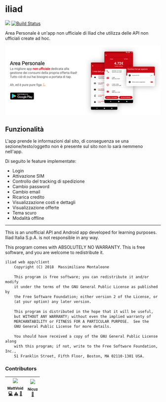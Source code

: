 # iliad
<a href="https://paypal.me/fast0n" title="Donate"><img src="https://img.shields.io/badge/Donate-PayPal-009cde.svg?style=flat-square"></a>
[![Build Status](https://travis-ci.org/Fast0n/iliad.svg?branch=master)](https://travis-ci.org/Fast0n/iliad)

Area Personale è un'app non ufficiale di Iliad che utilizza delle API non ufficiali create ad hoc.

<p align="center"><a href="https://play.google.com/store/apps/details?id=com.fast0n.ipersonalarea" target="_blank"><img src='img/AreaPersonale_cover.png' alt='Area Personale' /></a></p>

## Funzionalità
L'app prende le informazioni dal sito, di conseguenza se una sezione/testo/oggetto non è presente sul sito non lo sarà nemmeno nell'app.

Di seguito le feature implementate:
* Login
* Attivazione SIM
* Controllo del tracking di spedizione
* Cambio password
* Cambio email
* Ricarica credito
* Visualizzazione costi e dettagli
* Visualizzazione offerte
* Tema scuro
* Modalità offline

<hr>

This is an unofficial API and Android app developed for learning purposes. Iliad Italia S.p.A. is not responsible in any way.

This program comes with ABSOLUTELY NO WARRANTY. This is free software, and you are welcome to redistribute it.

```
iliad web app/client
    Copyright (C) 2018  Massimiliano Montaleone

    This program is free software; you can redistribute it and/or modify
    it under the terms of the GNU General Public License as published by
    the Free Software Foundation; either version 2 of the License, or
    (at your option) any later version.

    This program is distributed in the hope that it will be useful,
    but WITHOUT ANY WARRANTY; without even the implied warranty of
    MERCHANTABILITY or FITNESS FOR A PARTICULAR PURPOSE.  See the
    GNU General Public License for more details.

    You should have received a copy of the GNU General Public License along
    with this program; if not, write to the Free Software Foundation, Inc.,
    51 Franklin Street, Fifth Floor, Boston, MA 02110-1301 USA.
```
### Contributors

<!-- ALL-CONTRIBUTORS-LIST:START - Do not remove or modify this section -->
| [<img src="https://avatars2.githubusercontent.com/u/28840100?s=400&v=4" width="110px;"/><br /><sub>MattVoid</sub>](https://github.com/MattVoid)<br />[💻](https://github.com/Fast0n/iliad/commits?author=mattvoid "Code") [⚠️](https://github.com/Fast0n/iliad/commits?author=mattvoid "Tests") [🐛](https://github.com/Fast0n/iliad/issues?q=author%3Amattvoid "Bug reports") | [<img src="https://avatars2.githubusercontent.com/u/3705140?s=460&v=4" width="110px;"/><br /><sub>Nicuz</sub>](https://github.com/Nicuz)<br />[🎨]("Design") |
| :---: | :---: |
<!-- ALL-CONTRIBUTORS-LIST:END -->
